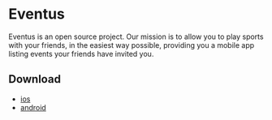 # Eventus

Eventus is an open source project. Our mission is to allow you to play sports with your friends, in the easiest way possible, providing you a mobile app listing events your friends have invited you.

## Download

- [ios](https://testflight.apple.com/join/M79EkYka)
- [android](https://play.google.com/store/apps/details?id=eventus.app)